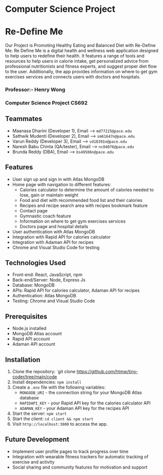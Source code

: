 # Computer Science Project

# Re-Define Me

Our Project is Promoting Healthy Eating and Balanced Diet with Re-Define Me. Re Define Me is a digital health and wellness web application designed to help users to redefine their health. It features a range of tools and resources to help users in calorie intake, get personalized advice from professional nutritionists and fitness experts, and suggest proper diet flow to the user. Additionally, the app provides information on where to get gym exercises services and connects users with doctors and hospitals.

### Professor:- Henry Wong
  
### Computer Science Project CS692

## Teammates
- Maanasa Dharini (Developer 1),        Email --> `md77225@pace.edu`
- Sathwik Mudenti (Developer 2),        Email --> `sm61647n@pace.edu`
- Varun Reddy (Developer 3),            Email --> `vd18391n@pace.edu`
- Naresh Babu Chinta (QA/tester),       Email --> `nc04076@pace.edu`
- Brunda Reddy (DBA),                   Email --> `bs49506n@pace.edu`

## Features

- User sign up and sign in with Atlas MongoDB
- Home page with navigation to different features:
  - Calories calculator to determine the amount of calories needed to lose, gain or maintain weight
  - Food and diet with recommended food list and their calories
  - Recipes and recipe search area with recipes bookmark feature
  - Contact page
  - Gymnastic coach feature
  - Information on where to get gym exercises services
  - Doctors page and hospital details
- User authentication with Atlas MongoDB
- Integration with Rapid API for calories calculator
- Integration with Adaman API for recipes
- Chrome and Visual Studio Code for testing

## Technologies Used

- Front-end: React, JavaScript, npm
- Back-end/Server: Node, Express Js
- Database: MongoDB
- APIs: Rapid API for calories calculator, Adaman API for recipes
- Authentication: Atlas MongoDB
- Testing: Chrome and Visual Studio Code

## Prerequisites

- Node.js installed
- MongoDB Atlas account
- Rapid API account
- Adaman API account

## Installation

1. Clone the repository: `git clone https://github.com/htmw/tiny-coder/tree/main/code
2. Install dependencies: `npm install`
3. Create a `.env` file with the following variables:
   - `MONGODB_URI` - the connection string for your MongoDB Atlas database
   - `RAPIDAPI_KEY` - your Rapid API key for the calories calculator API
   - `ADAMAN_KEY` - your Adaman API key for the recipes API
4. Start the server: `npm start`
5. Start the client: `cd client && npm start`
6. Visit `http://localhost:3000` to access the app.

## Future Development

- Implement user profile pages to track progress over time
- Integration with wearable fitness trackers for automatic tracking of exercise and activity
- Social sharing and community features for motivation and support

